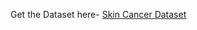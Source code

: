 Get the Dataset here- [Skin Cancer Dataset](https://www.kaggle.com/code/yaminh/skin-cancer-with-tensorflow-and-cnn)
